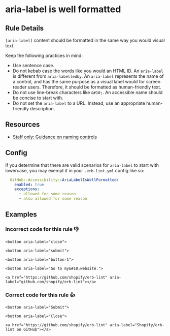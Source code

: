 # aria-label is well formatted

## Rule Details

`[aria-label]` content should be formatted in the same way you would visual text.

Keep the following practices in mind:

- Use sentence case.
- Do not kebab case the words like you would an HTML ID. An `aria-label` is different from `aria-labelledby`. An `aria-label` represents the name of a control, and has the same purpose as a visual label would for screen reader users. Therefore, it should be formatted as human-friendly text.
- Do not use line-break characters like `&#10;`. An accessible name should be concise to start with.
- Do not set the `aria-label` to a URL. Instead, use an appropriate human-friendly description.

## Resources

- [Staff only: Guidance on naming controls](https://github.com/github/accessibility-playbook/blob/main/content/link-and-button-guidance.mdx#guidance-on-naming-controls)

## Config

If you determine that there are valid scenarios for `aria-label` to start with lowercase, you may exempt it in your `.erb-lint.yml` config like so:

```yml
  GitHub::Accessibility::AriaLabelIsWellFormatted:
    enabled: true
    exceptions:
      - allowed for some reason
      - also allowed for some reason
```

## Examples

### **Incorrect** code for this rule 👎

```erb
<button aria-label="close">
```

```erb
<button aria-label="submit">
```

```erb
<button aria-label="button-1">
```

```erb
<button aria-label="Go to my&#10;website.">
```

```erb
<a href="https://github.com/shopify/erb-lint" aria-label="github.com/shopify/erb-lint"></a>
```

### **Correct** code for this rule  👍

```erb
<button aria-label="Submit">
````

```erb
<button aria-label="Close">
````

```erb
<a href="https://github.com/shopify/erb-lint" aria-label="Shopify/erb-lint on GitHub"></a>
```
